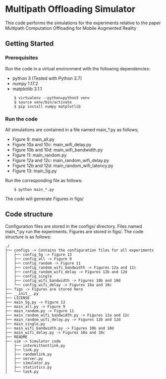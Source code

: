# Multipath Offloading Simulator

This code performs the simulations for the experiments relative to the paper Multipath Computation Offloading for Mobile Augmented Reality

## Getting Started

### Prerequisites

Run the code in a virtual environment with the following dependencies:

* python 3 (Tested with Python 3.7)
* numpy 1.17.2 
* matplotlib 3.1.1 

```
    $ virtualenv --python=python3 venv
    $ source venv/bin/activate
    $ pip install numpy matplotlib
```

### Run the code

All simulations are contained in a file named main_*.py as follows;

* Figure 9: main_all.py
* Figure 10a and 10c: main_wifi_delay.py
* Figure 10b and 10d: main_wifi_bandwidth.py
* Figure 11: main_random.py
* Figure 12a and 12c: main_random_wifi_delay.py
* Figure 12b and 12d: main_random_wifi_latency.py
* Figure 13: main_5g.py

Run the corresponding file as follows:

```
    $ python main_*.py
```

The code will generate Figures in figs/

## Code structure

Configuration files are stored in the configs/ directory. Files named main_*.py
run the experiments. Figures are stored in figs/. 
The code structure is as follows:

```
./
├── configs -> Contains the configuration files for all experiments
│   ├── config_5g -> Figure 13
│   ├── config_all -> Figure 9
│   ├── config_random -> Figure 11
│   ├── config_random_wifi_bandwidth -> Figures 12a and 12c
│   ├── config_random_wifi_delay -> Figures 12b and 12d
│   ├── config_single
│   ├── config_wifi_bandwidth -> Figures 10b and 10d
│   └── config_wifi_delay -> Figures 10a and 10c
├── figs -> Figures are stored here
├── __init__.py
├── LICENSE
├── main_5g.py -> Figure 13
├── main_all.py -> Figure 9
├── main_random.py -> Figure 11
├── main_random_wifi_bandwidth.py -> Figures 12a and 12c
├── main_random_wifi_delay.py -> Figures 12b and 12d
├── main_single.py 
├── main_wifi_bandwidth.py -> Figures 10b and 10d
├── main_wifi_delay.py -> Figures 10a and 10c
├── README
├── sim -> Simulator code
│   ├── intermittentlink.py
│   ├── link.py
│   ├── randomlink.py
│   ├── server.py
│   ├── simulator.py
│   ├── statistics.py
│   └── task.py
```



